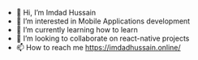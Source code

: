 - 👋 Hi, I’m Imdad Hussain
- 👀 I’m interested in Mobile Applications development
- 🌱 I’m currently learning how to learn
- 💞️ I’m looking to collaborate on react-native projects
- 📫 How to reach me https://imdadhussain.online/

<!---
imdadatgol/imdadatgol is a ✨ special ✨ repository because its `README.md` (this file) appears on your GitHub profile.
You can click the Preview link to take a look at your changes.
--->
